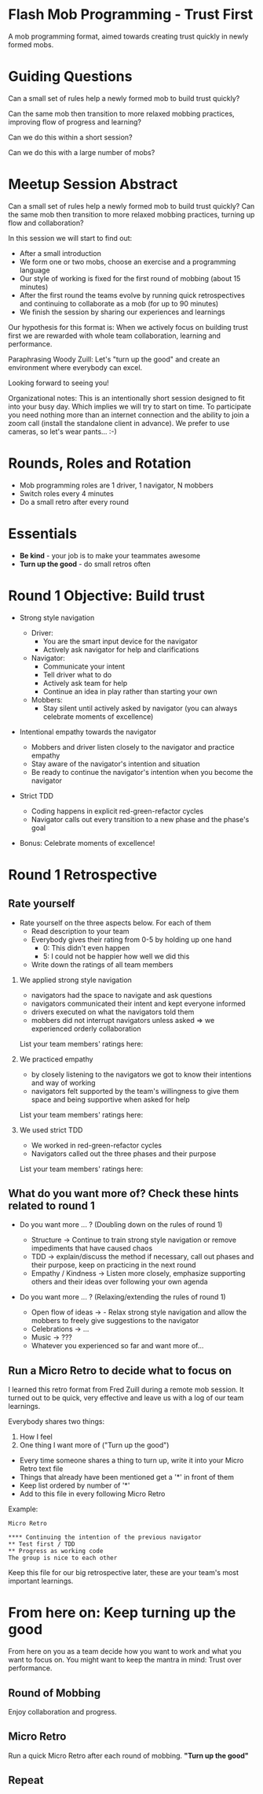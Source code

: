 # Flash Mob Programming - Trust First

A mob programming format, aimed towards creating trust quickly in newly formed mobs.

# Guiding Questions

Can a small set of rules help a newly formed mob to build trust quickly?

Can the same mob then transition to more relaxed mobbing practices, improving flow of progress and learning?

Can we do this within a short session?

Can we do this with a large number of mobs?


# Meetup Session Abstract

Can a small set of rules help a newly formed mob to build trust quickly? Can the same mob then transition to more relaxed mobbing practices, turning up flow and collaboration?

In this session we will start to find out:
- After a small introduction
- We form one or two mobs, choose an exercise and a programming language
- Our style of working is fixed for the first round of mobbing (about 15 minutes)
- After the first round the teams evolve by running quick retrospectives and continuing to collaborate as a mob (for up to 90 minutes)
- We finish the session by sharing our experiences and learnings

Our hypothesis for this format is: When we actively focus on building trust first we are rewarded with whole team collaboration, learning and performance.

Paraphrasing Woody Zuill: Let's "turn up the good" and create an environment where everybody can excel.

Looking forward to seeing you!


Organizational notes:
This is an intentionally short session designed to fit into your busy day. Which implies we will try to start on time.
To participate you need nothing more than an internet connection and the ability to join a zoom call (install the standalone client in advance). We prefer to use cameras, so let's wear pants... :-)


# Rounds, Roles and Rotation

- Mob programming roles are 1 driver, 1 navigator, N mobbers
- Switch roles every 4 minutes
- Do a small retro after every round

# Essentials

- **Be kind** - your job is to make your teammates awesome
- **Turn up the good** - do small retros often

# Round 1 Objective: Build trust

- Strong style navigation
    - Driver:
        - You are the smart input device for the navigator
        - Actively ask navigator for help and clarifications
    - Navigator:
        - Communicate your intent
        - Tell driver what to do
        - Actively ask team for help
        - Continue an idea in play rather than starting your own
    - Mobbers:
        - Stay silent until actively asked by navigator (you can always celebrate moments of excellence)

- Intentional empathy towards the navigator
    - Mobbers and driver listen closely to the navigator and practice empathy
    - Stay aware of the navigator's intention and situation
    - Be ready to continue the navigator's intention when you become the navigator

- Strict TDD
    - Coding happens in explicit red-green-refactor cycles
    - Navigator calls out every transition to a new phase and the phase's goal

- Bonus: Celebrate moments of excellence!


# Round 1 Retrospective

## Rate yourself

- Rate yourself on the three aspects below. For each of them
    - Read description to your team
    - Everybody gives their rating from 0-5 by holding up one hand
        - 0: This didn't even happen
        - 5: I could not be happier how well we did this 
    - Write down the ratings of all team members

1. We applied strong style navigation
    - navigators had the space to navigate and ask questions
    - navigators communicated their intent and kept everyone informed
    - drivers executed on what the navigators told them
    - mobbers did not interrupt navigators unless asked
    => we experienced orderly collaboration

    List your team members' ratings here: 

2. We practiced empathy
    - by closely listening to the navigators we got to know their intentions and way of working
    - navigators felt supported by the team's willingness to give them space and being supportive when asked for help

    List your team members' ratings here: 

3. We used strict TDD
    - We worked in red-green-refactor cycles
    - Navigators called out the three phases and their purpose

    List your team members' ratings here: 


## What do you want more of? Check these hints related to round 1

- Do you want more ... ? (Doubling down on the rules of round 1)
    - Structure -> Continue to train strong style navigation or remove impediments that have caused chaos
    - TDD -> explain/discuss the method if necessary, call out phases and their purpose, keep on practicing in the next round
    - Empathy / Kindness -> Listen more closely, emphasize supporting others and their ideas over following your own agenda

- Do you want more ... ? (Relaxing/extending the rules of round 1)
    - Open flow of ideas -> - Relax strong style navigation and allow the mobbers to freely give suggestions to the navigator
    - Celebrations -> ...
    - Music -> ???
    - Whatever you experienced so far and want more of...

## Run a Micro Retro to decide what to focus on 

I learned this retro format from Fred Zuill during a remote mob session. It turned out to be quick, very effective and leave us with a log of our team learnings.

Everybody shares two things:
1. How I feel
2. One thing I want more of ("Turn up the good")

- Every time someone shares a thing to turn up, write it into your Micro Retro text file
- Things that already have been mentioned get a '*' in front of them
- Keep list ordered by number of '*'
- Add to this file in every following Micro Retro

Example:

    Micro Retro
    
    **** Continuing the intention of the previous navigator
    ** Test first / TDD
    ** Progress as working code
    The group is nice to each other

Keep this file for our big retrospective later, these are your team's most important learnings.


# From here on: Keep turning up the good  

From here on you as a team decide how you want to work and what you want to focus on. You might want to keep the mantra in mind: Trust over performance.

## Round of Mobbing

Enjoy collaboration and progress.   

## Micro Retro

Run a quick Micro Retro after each round of mobbing. **"Turn up the good"**

## Repeat
